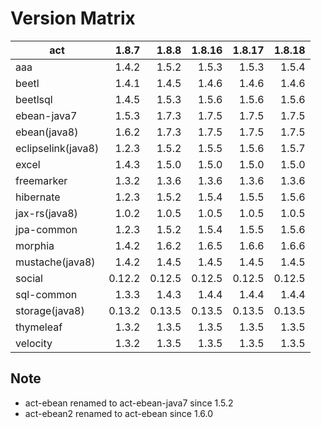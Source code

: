 # Version Matrix

| act                |   1.8.7 |  1.8.8 |  1.8.16 |  1.8.17 |  1.8.18 |
| ---                |   ----: |  ----: |   ----: |   ----: |   ----: |
| aaa                |   1.4.2 |  1.5.2 |   1.5.3 |   1.5.3 |   1.5.4 |
| beetl              |   1.4.1 |  1.4.5 |   1.4.6 |   1.4.6 |   1.4.6 |
| beetlsql           |   1.4.5 |  1.5.3 |   1.5.6 |   1.5.6 |   1.5.6 |
| ebean-java7        |   1.5.3 |  1.7.3 |   1.7.5 |   1.7.5 |   1.7.5 |
| ebean(java8)       |   1.6.2 |  1.7.3 |   1.7.5 |   1.7.5 |   1.7.5 |
| eclipselink(java8) |   1.2.3 |  1.5.2 |   1.5.5 |   1.5.6 |   1.5.7 |
| excel              |   1.4.3 |  1.5.0 |   1.5.0 |   1.5.0 |   1.5.0 |
| freemarker         |   1.3.2 |  1.3.6 |   1.3.6 |   1.3.6 |   1.3.6 |
| hibernate          |   1.2.3 |  1.5.2 |   1.5.4 |   1.5.5 |   1.5.6 |
| jax-rs(java8)      |   1.0.2 |  1.0.5 |   1.0.5 |   1.0.5 |   1.0.5 |
| jpa-common         |   1.2.3 |  1.5.2 |   1.5.4 |   1.5.5 |   1.5.6 |
| morphia            |   1.4.2 |  1.6.2 |   1.6.5 |   1.6.6 |   1.6.6 |
| mustache(java8)    |   1.4.2 |  1.4.5 |   1.4.5 |   1.4.5 |   1.4.5 |
| social             |  0.12.2 | 0.12.5 |  0.12.5 |  0.12.5 |  0.12.5 |
| sql-common         |   1.3.3 |  1.4.3 |   1.4.4 |   1.4.4 |   1.4.4 |
| storage(java8)     |  0.13.2 | 0.13.5 |  0.13.5 |  0.13.5 |  0.13.5 |
| thymeleaf          |   1.3.2 |  1.3.5 |   1.3.5 |   1.3.5 |   1.3.5 |
| velocity           |   1.3.2 |  1.3.5 |   1.3.5 |   1.3.5 |   1.3.5 |

## Note

* act-ebean renamed to act-ebean-java7 since 1.5.2
* act-ebean2 renamed to act-ebean since 1.6.0
